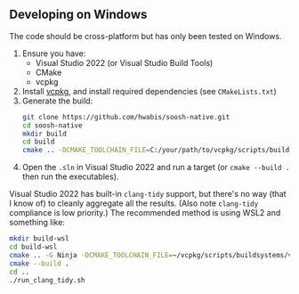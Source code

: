 ## Developing on Windows

The code should be cross-platform but has only been tested on Windows.

1. Ensure you have:
   - Visual Studio 2022 (or Visual Studio Build Tools)
   - CMake
   - vcpkg
1. Install [vcpkg](https://github.com/microsoft/vcpkg), and install required dependencies (see `CMakeLists.txt`)
1. Generate the build:
   ```bash
   git clone https://github.com/hwabis/soosh-native.git
   cd soosh-native
   mkdir build
   cd build
   cmake .. -DCMAKE_TOOLCHAIN_FILE=C:/your/path/to/vcpkg/scripts/buildsystems/vcpkg.cmake
   ```
1. Open the `.sln` in Visual Studio 2022 and run a target (or `cmake --build .` then run the executables).

Visual Studio 2022 has built-in `clang-tidy` support, but there's no way (that I know of) to cleanly aggregate all the results. (Also note `clang-tidy` compliance is low priority.)
The recommended method is using WSL2 and something like:
   ```bash
   mkdir build-wsl
   cd build-wsl
   cmake .. -G Ninja -DCMAKE_TOOLCHAIN_FILE=~/vcpkg/scripts/buildsystems/vcpkg.cmake -DCMAKE_EXPORT_COMPILE_COMMANDS=ON
   cmake --build .
   cd ..
   ./run_clang_tidy.sh
   ```

